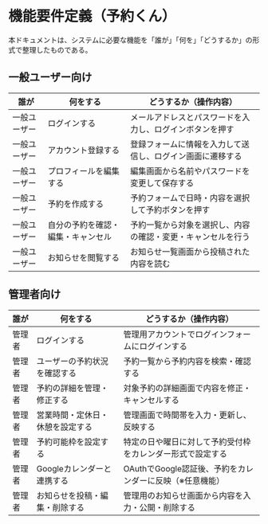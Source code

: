 # 機能要件定義（予約くん）

本ドキュメントは、システムに必要な機能を「誰が」「何を」「どうするか」の形式で整理したものである。

## 一般ユーザー向け

| 誰が         | 何をする                        | どうするか（操作内容）                                      |
|--------------|-------------------------------|-------------------------------------------------------------|
| 一般ユーザー | ログインする                    | メールアドレスとパスワードを入力し、ログインボタンを押す       |
| 一般ユーザー | アカウント登録する              | 登録フォームに情報を入力して送信し、ログイン画面に遷移する     |
| 一般ユーザー | プロフィールを編集する          | 編集画面から名前やパスワードを変更して保存する               |
| 一般ユーザー | 予約を作成する                  | 予約フォームで日時・内容を選択して予約ボタンを押す            |
| 一般ユーザー | 自分の予約を確認・編集・キャンセル | 予約一覧から対象を選択し、内容の確認・変更・キャンセルを行う  |
| 一般ユーザー | お知らせを閲覧する              | お知らせ一覧画面から投稿された内容を読む                     |

## 管理者向け

| 誰が     | 何をする                        | どうするか（操作内容）                                         |
|----------|-------------------------------|----------------------------------------------------------------|
| 管理者   | ログインする                    | 管理用アカウントでログインフォームにログインする                |
| 管理者   | ユーザーの予約状況を確認する    | 予約一覧から予約内容を検索・確認する                           |
| 管理者   | 予約の詳細を管理・修正する       | 対象予約の詳細画面で内容を修正・キャンセルする                  |
| 管理者   | 営業時間・定休日・休憩を設定する | 管理画面で時間帯を入力・更新し、反映する                        |
| 管理者   | 予約可能枠を設定する            | 特定の日や曜日に対して予約受付枠をカレンダー形式で設定する       |
| 管理者   | Googleカレンダーと連携する       | OAuthでGoogle認証後、予約をカレンダーに反映（※任意機能）     |
| 管理者   | お知らせを投稿・編集・削除する   | 管理用のお知らせ画面から内容を入力・公開・削除する              |